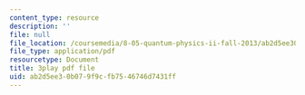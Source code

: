 ```yaml
---
content_type: resource
description: ''
file: null
file_location: /coursemedia/8-05-quantum-physics-ii-fall-2013/ab2d5ee30b079f9cfb7546746d7431ff_AX9769eQV24.pdf
file_type: application/pdf
resourcetype: Document
title: 3play pdf file
uid: ab2d5ee3-0b07-9f9c-fb75-46746d7431ff
---
```

